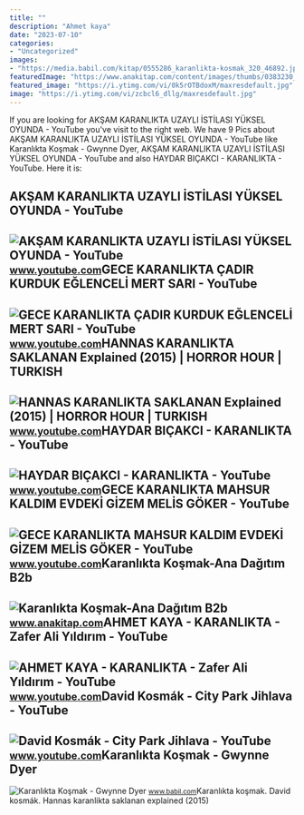 ```yaml
---
title: ""
description: "Ahmet kaya"
date: "2023-07-10"
categories:
- "Uncategorized"
images:
- "https://media.babil.com/kitap/0555286_karanlikta-kosmak_320_46892.jpeg"
featuredImage: "https://www.anakitap.com/content/images/thumbs/0383230_karanlikta-kosmak_318.jpeg"
featured_image: "https://i.ytimg.com/vi/0k5rOTBdoxM/maxresdefault.jpg"
image: "https://i.ytimg.com/vi/zcbcl6_dllg/maxresdefault.jpg"
---
```


If you are looking for AKŞAM KARANLIKTA UZAYLI İSTİLASI YÜKSEL OYUNDA - YouTube you've visit to the right web. We have 9 Pics about AKŞAM KARANLIKTA UZAYLI İSTİLASI YÜKSEL OYUNDA - YouTube like Karanlıkta Koşmak - Gwynne Dyer, AKŞAM KARANLIKTA UZAYLI İSTİLASI YÜKSEL OYUNDA - YouTube and also HAYDAR BIÇAKCI - KARANLIKTA - YouTube. Here it is:

AKŞAM KARANLIKTA UZAYLI İSTİLASI YÜKSEL OYUNDA - YouTube
--------------------------------------------------------

 ![AKŞAM KARANLIKTA UZAYLI İSTİLASI YÜKSEL OYUNDA - YouTube](https://i.ytimg.com/vi/E6DiC3O6VXI/maxresdefault.jpg) <small>www.youtube.com</small>GECE KARANLIKTA ÇADIR KURDUK EĞLENCELİ MERT SARI - YouTube
----------------------------------------------------------

 ![GECE KARANLIKTA ÇADIR KURDUK EĞLENCELİ MERT SARI - YouTube](https://i.ytimg.com/vi/0k5rOTBdoxM/maxresdefault.jpg) <small>www.youtube.com</small>HANNAS KARANLIKTA SAKLANAN Explained (2015) | HORROR HOUR | TURKISH
-------------------------------------------------------------------

 ![HANNAS KARANLIKTA SAKLANAN Explained (2015) | HORROR HOUR | TURKISH](https://i.ytimg.com/vi/tnkcQzRD5vQ/maxresdefault.jpg) <small>www.youtube.com</small>HAYDAR BIÇAKCI - KARANLIKTA - YouTube
-------------------------------------

 ![HAYDAR BIÇAKCI - KARANLIKTA - YouTube](https://i.ytimg.com/vi/Y_rIEYAiU10/maxresdefault.jpg) <small>www.youtube.com</small>GECE KARANLIKTA MAHSUR KALDIM EVDEKİ GİZEM MELİS GÖKER - YouTube
----------------------------------------------------------------

 ![GECE KARANLIKTA MAHSUR KALDIM EVDEKİ GİZEM MELİS GÖKER - YouTube](https://i.ytimg.com/vi/OdrFLtChFX0/maxresdefault.jpg) <small>www.youtube.com</small>Karanlıkta Koşmak-Ana Dağıtım B2b
---------------------------------

 ![Karanlıkta Koşmak-Ana Dağıtım B2b](https://www.anakitap.com/content/images/thumbs/0383230_karanlikta-kosmak_318.jpeg) <small>www.anakitap.com</small>AHMET KAYA - KARANLIKTA - Zafer Ali Yıldırım - YouTube
------------------------------------------------------

 ![AHMET KAYA - KARANLIKTA - Zafer Ali Yıldırım - YouTube](https://i.ytimg.com/vi/34Nj3mbs9eA/maxresdefault.jpg) <small>www.youtube.com</small>David Kosmák - City Park Jihlava - YouTube
------------------------------------------

 ![David Kosmák - City Park Jihlava - YouTube](https://i.ytimg.com/vi/zcbcl6_dllg/maxresdefault.jpg) <small>www.youtube.com</small>Karanlıkta Koşmak - Gwynne Dyer
-------------------------------

 ![Karanlıkta Koşmak - Gwynne Dyer](https://media.babil.com/kitap/0555286_karanlikta-kosmak_320_46892.jpeg) <small>www.babil.com</small>Karanlıkta koşmak. David kosmák. Hannas karanlikta saklanan explained (2015)
